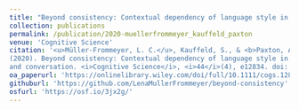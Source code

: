 ```yaml
---
title: "Beyond consistency: Contextual dependency of language style in monologue and conversation"
collection: publications
permalink: /publication/2020-muellerfrommeyer_kauffeld_paxton
venue: 'Cognitive Science'
citation: '<u>Müller-Frommeyer, L. C.</u>, Kauffeld, S., & <b>Paxton, A.</b>
(2020). Beyond consistency: Contextual dependency of language style in monologue
and conversation. <i>Cognitive Science</i>, <i>44</i>(4), e12834. doi: 10.1111/cogs.12834'
oa_paperurl: 'https://onlinelibrary.wiley.com/doi/full/10.1111/cogs.12834'
githuburl: 'https://github.com/LenaMullerFrommeyer/beyond-consistency'
osfurl: 'https://osf.io/3jx2g/'
---
```

